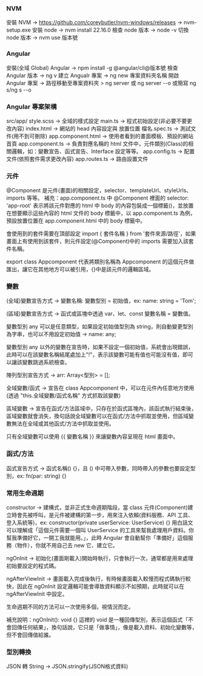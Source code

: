 ### NVM ###
安裝 NVM -> https://github.com/coreybutler/nvm-windows/releases -> nvm-setup.exe
安裝 node -> nvm install 22.16.0
檢查 node 版本 -> node -v
切換 node 版本 -> nvm use 版本號

### Angular ###
安裝(全域 Global) Angular -> npm install -g @angular/cli@版本號
檢查 Angular 版本 -> ng v
建立 Angualr 專案 -> ng new 專案資料夾名稱
開啟 Angular 專案 -> 路徑移動至專案資料夾 > ng server 或 ng server --o 或簡寫 ng s/ng s --o

### Angular 專案架構 ###
src/app/
  style.scss -> 全域的樣式設定
  main.ts -> 程式初始設定(非必要不要更改內容)
  index.html -> 網站的 head 內容設定與 <app-root> 放置位置
  檔名.spec.ts -> 測試文件(用不到可刪除)
  app.component.html -> 使用者看到的畫面模板、預設的網站首頁
  app.component.ts -> 負責對應名稱的 html 文件中，元件類別(Class)的相關邏輯，如：變數宣告、函式宣告、Interface 設定等等。
  app.config.ts -> 配置文件(依照套件需求更改內容)
  app.routes.ts -> 路由設置文件

### 元件 ###
@Component 是元件(畫面)的相關設定，selector、templateUrl、styleUrls、imports 等等。
補充：app.component.ts 中 @Component 裡面的 selector: 'app-root' 表示將該元件對應的 html 中 body 的內容包裝成一個標籤(<app-root>)，並放置在想要顯示這些內容的 html 文件的 body 標籤中，以 app.component.ts 為例，預設放置位置在 app.component.html 中的 body 標籤中。

會使用到的套件需要在頂部設定 import { 套件名稱 } from '套件來源/路徑'，如果畫面上有使用到該套件，則元件設定(@Component)中的 imports 需要加入該套件名稱。

export class Appcomponent 代表將類別名稱為 Appcomponent 的這個元件做匯出，讓它在其他地方可以被引用，{}中是該元件的邏輯區域。

### 變數 ###
(全域)變數宣告方式 -> 變數名稱: 變數型別 = 初始值，ex: name: string = 'Tom';

(區域)變數宣告方式 -> 函式或區塊中透過 var、let、const 變數名稱 = 變數值。

變數型別 any 可以是任意類型，如果設定初始值型別為 string，則自動變更型別為字串，也可以不用設定初始值 -> name: any;

變數型別 any 以外的變數在宣告時，如果不設定一個初始值，系統會出現錯誤，此時可以在該變數名稱結尾處加上"!"，表示該變數可能有值也可能沒有值，即可以讓該變數跳過系統檢查。

陣列型別宣告方式 -> arr: Array<型別> = [];

全域變數/函式 -> 宣告在 class Appcomponent 中，可以在元件內任意地方使用(透過 "this.全域變數/函式名稱" 方式抓取該變數)

區域變數 -> 宣告在函式/方法區域中，只存在於函式區塊內，該函式執行結束後，區域變數就會消失，換句話說全域變數可以在函式/方法中抓取並使用，但區域變數無法在全域或其他函式/方法中抓取並使用。

只有全域變數可以使用 {{ 變數名稱 }} 來讓變數內容呈現在 html 畫面中。

### 函式/方法 ###
函式宣告方式 -> 函式名稱() {}，且 () 中可帶入參數，同時帶入的參數也要設定型別，ex: fn(par: string) {}

### 常用生命週期 ###
constructor -> 建構式，並非正式生命週期階段，當 class 元件(Component)建立時會先被呼叫，是元件被建構的第一步，用來注入依賴(資料服務、API 工具、登入系統等)，ex: constructor(private userService: UserService) {} 用白話文可以理解成「這個元件需要一個叫 UserService 的工具來幫我處理用戶資料。你幫我準備好它，一開工我就能用。」，此時 Angular 會自動幫你「準備好」這個服務（物件），你就不用自己去 new 它、建立它。

ngOnInit -> 初始化(畫面剛載入)開始時執行，只會執行一次，通常都是用來處理初始要設定的程式碼。

ngAfterViewInit -> 畫面載入完成後執行，有時候畫面載入較慢而程式碼執行較快，因此在 ngOnInit 設定邏輯可能會導致資料顯示不如預期，此時就可以在 ngAfterViewInit 中設定。

生命週期不同的方法可以一次使用多個，視情況而定。

補充說明：ngOnInit(): void {} 這裡的 void 是一種回傳型別，表示這個函式「不會回傳任何結果」，換句話說，它只是「做事情」，像是載入資料、初始化變數等，但不會回傳值給誰。

### 型別轉換 ###
JSON 轉 String -> JSON.stringify(JSON格式資料)
